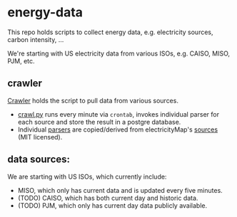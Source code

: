 # energy-data
This repo holds scripts to collect energy data, e.g. electricity sources, carbon intensity, ...

We're starting with US electricity data from various ISOs, e.g. CAISO, MISO, PJM, etc.

## crawler
[Crawler](./crawler) holds the script to pull data from various sources.
- [crawl.py](./crawler/crawl.py) runs every minute via `crontab`, invokes individual parser for each source and store the result in a postgre database.
- Individual [parsers](./crawler/parsers) are copied/derived from electricityMap's [sources](https://github.com/electricitymap/electricitymap-contrib/tree/master/parsers) (MIT licensed).

## data sources:
We are starting with US ISOs, which currently include:
- MISO, which only has current data and is updated every five minutes.
- (TODO) CAISO, which has both current day and historic data.
- (TODO) PJM, which only has current day data publicly available.
